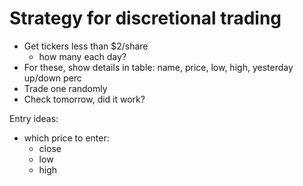 # Strategy for discretional trading

- Get tickers less than $2/share
  - how many each day?
- For these, show details in table: name, price, low, high, yesterday up/down perc
- Trade one randomly
- Check tomorrow, did it work?

Entry ideas:
- which price to enter:
  - close
  - low
  - high

